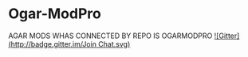 # Ogar-ModPro
AGAR MODS WHAS  CONNECTED BY REPO IS OGARMODPRO
[![Gitter](http://badge.gitter.im/Join Chat.svg)](http://gitter.im/timothyfrancis/Ogar-ModPro)
